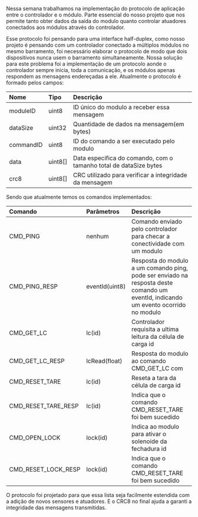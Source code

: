 
Nessa semana trabalhamos na implementação do protocolo de aplicação entre o controlador e o módulo. Parte essencial do nosso projeto que nos permite tanto
obter dados da saída do modulo quanto controlar atuadores conectados aos módulos através do controlador.

Esse protocolo foi pensando para uma interface half-duplex, como nosso projeto é pensando com um controlador conectado a múltiplos módulos no mesmo
barramento, foi necessário elaborar o protocolo de modo que dois dispositivos nunca usem o barramento simultaneamente. Nossa solução para este problema foi
a implementação de um protocolo aonde o controlador sempre inicia, toda a comunicação, e os módulos apenas respondem as mensagens endereçadas a ele.
Atualmente o protocolo é formado pelos campos:

| Nome | Tipo | Descrição |
| :------ |:--- | :--- |
| moduleID | uint8 | ID único do modulo a receber essa mensagem |
| dataSize | uint32| Quantidade de dados na mensagem(em bytes)|
| commandID| uint8 | ID do comando a ser executado pelo modulo |
| data | uint8[]   |Data especifica do comando, com o tamanho total de dataSize bytes|
| crc8 | uint8[]   | CRC utilizado para verificar a integridade da mensagem|


Sendo que atualmente temos os comandos implementados:

| Comando | Parâmetros | Descrição |
| :------ |:--- | :--- |
| CMD_PING | nenhum |  Comando enviado pelo controlador para checar a conectividade com um modulo |
| CMD_PING_RESP | eventId(uint8)| Resposta do modulo a um comando ping, pode ser enviado na resposta deste comando um eventId, indicando um evento ocorrido no modulo |
| CMD_GET_LC| lc(id) | Controlador requisita a ultima leitura da célula de carga id |
| CMD_GET_LC_RESP | lcRead(float)  | Resposta do modulo ao comando CMD_GET_LC com|
| CMD_RESET_TARE | lc(id) | Reseta a tara da célula de carga id|
| CMD_RESET_TARE_RESP | lc(id) | Indica que o comando CMD_RESET_TARE foi bem sucedido|
| CMD_OPEN_LOCK | lock(id) | Indica ao modulo para ativar o solenoide da fechadura id |
| CMD_RESET_LOCK_RESP | lock(id) | Indica que o comando CMD_RESET_TARE foi bem sucedido|


O protocolo foi projetado para que essa lista seja facilmente estendida com a adição de novos sensores e atuadores. E o CRC8 no final ajuda a garanti a integridade das mensagens transmitidas.
